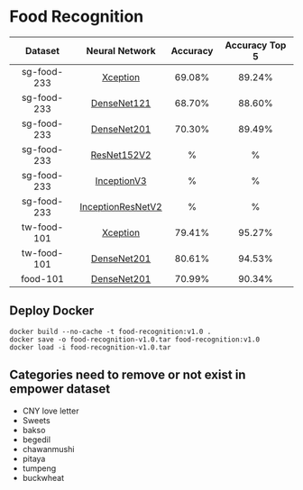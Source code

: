 # Food Recognition

| Dataset | Neural Network | Accuracy | Accuracy Top 5 |
| :----: | :----: | :----: | :----: |
| sg-food-233 | [Xception](https://drive.google.com/file/d/1W75SAHYP7zhubiU4QzTPhqQuC_CvZWjJ/view?usp=share_link) | 69.08% | 89.24% |
| sg-food-233 | [DenseNet121](https://drive.google.com/file/d/1-7GiASFCHFlM_iS9WDDtP1SuJAV-Dbw6/view?usp=share_link) | 68.70% | 88.60% |
| sg-food-233 | [DenseNet201](https://drive.google.com/file/d/1fFNB8SYGkWA-0j9Y2jcgBec7VNn1j5KV/view?usp=share_link) | 70.30% | 89.49% |
| sg-food-233 | [ResNet152V2](https://drive.google.com/file/d/1x2P6RFlWQPuJy0ha4CUxCsSr3-oemHFh/view?usp=share_link) | % | % |
| sg-food-233 | [InceptionV3](https://drive.google.com/file/d/1tG9k3ih9np5_TRPUn81WaImBS7bKbQwL/view?usp=share_link) | % | % |
| sg-food-233 | [InceptionResNetV2]() | % | % |
| tw-food-101 | [Xception](https://drive.google.com/file/d/1ekOl6HT8jjl2FQJ2SvZEw06XGyhXlPj9/view?usp=share_link) | 79.41% | 95.27% |
| tw-food-101 | [DenseNet201](https://drive.google.com/file/d/1MRywupyObsFS5J_KTQEFUzoFGKwsfgzV/view?usp=share_link) | 80.61% | 94.53% |
| food-101 | [DenseNet201](https://drive.google.com/file/d/1FKUluEpOQE4Vk32JoreB5O8c9jH9Tm92/view?usp=share_link) | 70.99% | 90.34% |

## Deploy Docker

```
docker build --no-cache -t food-recognition:v1.0 .
docker save -o food-recognition-v1.0.tar food-recognition:v1.0
docker load -i food-recognition-v1.0.tar
```

## Categories need to remove or not exist in empower dataset

* CNY love letter
* Sweets
* bakso
* begedil
* chawanmushi
* pitaya
* tumpeng
* buckwheat
